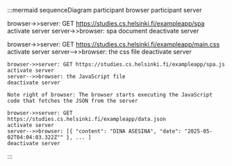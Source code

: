 :::mermaid
sequenceDiagram
participant browser
participant server

browser->>server: GET https://studies.cs.helsinki.fi/exampleapp/spa
activate server
server->>browser: spa document
deactivate server

  browser->>server: GET https://studies.cs.helsinki.fi/exampleapp/main.css
    activate server
    server-->>browser: the css file
    deactivate server

    browser->>server: GET https://studies.cs.helsinki.fi/exampleapp/spa.js
    activate server
    server-->>browser: the JavaScript file
    deactivate server

    Note right of browser: The browser starts executing the JavaScript code that fetches the JSON from the server

    browser->>server: GET https://studies.cs.helsinki.fi/exampleapp/data.json
    activate server
    server-->>browser: [{ "content": "DINA ASESINA", "date": "2025-05-02T04:04:03.322Z"" }, ... ]
    deactivate server


:::